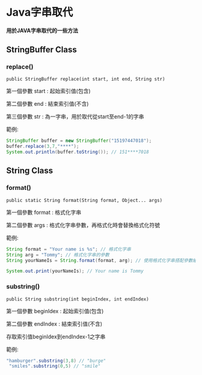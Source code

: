 # Java字串取代
#### 用於JAVA字串取代的一些方法
## StringBuffer Class
### replace()

`public StringBuffer replace(int start, int end, String str)`

第一個參數 start : 起始索引值(包含)

第二個參數 end   : 結束索引值(不含)

第三個參數 str   : 為一字串，用於取代從start至end-1的字串

範例:
```JAVA  
StringBuffer buffer = new StringBuffer("15197447018");
buffer.replace(3,7,"****"); 
System.out.println(buffer.toString()); // 151****7018
```

## String Class
### format() 
  
`public static String format(String format, Object... args)`

第一個參數 format : 格式化字串

第二個參數 args   : 格式化字串參數，再格式化時會替換格式化符號

範例:
```JAVA
String format = "Your name is %s"; // 格式化字串
String arg = "Tommy"; // 格式化字串的參數
String yourNameIs = String.format(format, arg); // 使用格式化字串搭配參數組成格式化的字串

System.out.print(yourNameIs); // Your name is Tommy
```


### substring()

`public String substring(int beginIndex, int endIndex)`

第一個參數 beginIdex : 起始索引值(包含)

第二個參數 endIndex  : 結束索引值(不含)

存取索引值beginIdex到endIndex-1之字串

範例:
```JAVA
"hamburger".substring(3,8) // "burge"
 "smiles".substring(0,5) // "smile"
```

